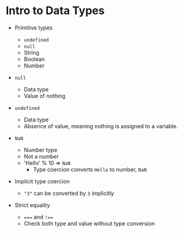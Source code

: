 # Intro to Data Types

- Primitive types
  - `undefined`
  - `null`
  - String
  - Boolean
  - Number
- `null`
  - Data type
  - Value of nothing
- `undefined`
  - Data type
  - Absence of value, meaning nothing is assigned to a variable.
- `NaN`
  - Number type
  - Not a number
  - 'Hello' % 10 => `NaN`
    - Type coercion converts `Hello` to number, `NaN`
- Implicit type coercion
  - `"3"` can be converted by `3` implicitly

- Strict equality
  - `===` and `!==`
  - Check both type and value without type conversion
